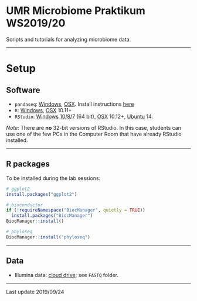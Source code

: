# UMR Microbiome Praktikum WS2019/20
Scripts and tutorials for analyzing microbiome data.

---

# Setup

## Software

- `pandaseq`: [Windows](https://github.com/neufeld/pandaseq/releases/download/v2.11/pandaseq-2.11.zip), [OSX](https://github.com/neufeld/pandaseq/releases/download/v2.11/PANDAseq-2.11.pkg). Install instructions [here](https://github.com/neufeld/pandaseq/wiki/Installation)
- `R`: [Windows](https://ftp.gwdg.de/pub/misc/cran/bin/windows/base/R-3.6.1-win.exe), [OSX](https://cran.rstudio.com/bin/macosx/R-3.6.1.pkg) 10.11+
- `RStudio`: [Windows 10/8/7](https://download1.rstudio.org/desktop/windows/RStudio-1.2.5001.exe) (64 bit), [OSX](https://download1.rstudio.org/desktop/macos/RStudio-1.2.5001.dmg) 10.12+, [Ubuntu](https://download1.rstudio.org/desktop/trusty/amd64/rstudio-1.2.5001-amd64.deb) 14. 

_Note_: There are **no** 32-bit versions of RStudio. In this case, students can use one of the few PCs in the Computer Room that have already RStudio installed.

---

## R packages

To be installed during the lab sessions:

```r
# ggplot2
install.packages("ggplot2")

# bioconductor
if (!requireNamespace("BiocManager", quietly = TRUE))
  install.packages("BiocManager")
BiocManager::install()

# phyloseq
BiocManager::install("phyloseq")
```
---

## Data

- Illumina data: [cloud drive](https://drive.google.com/drive/folders/1QtxFK-2UPxlSLwOA4rQByOMHY7LUF7Fr?usp=sharing); see `FASTQ` folder.


---
Last update 2019/09/24


